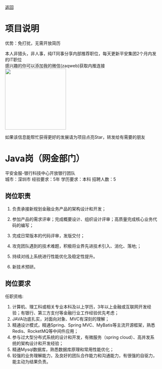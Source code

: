 [返回](../../)

# 项目说明

优势：免打扰，无需开放简历

本人非猎头，非人事，纯IT同事分享内部推荐职位，每天更新平安集团2个月内发的IT职位  
感兴趣的你可以添加我的微信(zaqweb)获取内推连接  
<img src="https://github.com/zaqweb/PA-IT-JOBS/blob/master/WechatICode.jpeg"  height="200" width="200">

如果该信息能帮忙获得更好的发展请为项目点亮Star，转发给有需要的朋友

# Java岗（网金部门）
平安金服-银行科技中心开放银行团队  
城市：深圳市 经验要求：5年 学历要求：本科  招聘人数：5

## 岗位职责
1. 负责承接新规划金融业务产品的架构设计和开发； 
2. 参加产品的需求评审；完成概要设计、组织设计评审；高质量完成核心业务代码的编写；
3. 完成日常版本的代码评审，发版交付；
4. 攻克团队遇到的技术难题，积极将业界先进技术引入、消化、落地;；
5. 持续对线上系统进行性能优化及稳定性提升。

7. 新技术预研。

## 岗位要求
任职资格:
1. 计算机、理工科或相关专业本科及以上学历，3年以上金融或互联网开发经验；有银行、第三方支付等金融行业工作经验优先考虑；
2. JAVA功底扎实，对面向对象、MVC有深刻的理解；
3. 精通设计模式，精通Spring、Spring MVC、MyBatis等主流开源框架，熟悉Redis、RocketMQ等中间件应用；
4. 参与过大型分布式系统的设计和开发，有微服务（spring cloud）、高并发系统的架构设计和开发经验；
5. 精通Mysql数据库，熟悉数据库原理和常用性能优化；
6. 较强的业务理解能力，及良好的团队合作能力和沟通能力，有很强的自驱力，能主动为结果负责。




